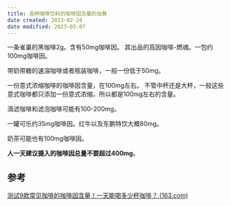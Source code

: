 ```yaml
---
title: 各种咖啡饮料的咖啡因含量的估算
date created: 2023-02-24
date modified: 2023-03-07
---
```


一条雀巢的黑咖啡2g。含有50mg咖啡因。
其出品的高因咖啡-燃魂。一包约100mg咖啡因。

带奶带糖的速溶咖啡或者瓶装咖啡，一般一份低于50mg。

一份意式浓缩咖啡的咖啡因含量，在100mg左右。
不管中杯还是大杯，一般这些意式咖啡都只添加一份意式浓缩，所以都是100mg左右的含量。

滴滤咖啡和滤泡咖啡可能有100-200mg。

一罐可乐约35mg咖啡因。红牛以及东鹏特饮大概80mg。

奶茶可能也有100mg咖啡因。

**人一天建议摄入的咖啡因总量不要超过400mg**。

## 参考

[测试9款常见咖啡的咖啡因含量！一天能喝多少杯咖啡？ (163.com)](https://c.m.163.com/news/a/HHFJ6H1Q0525EFU5.html)
